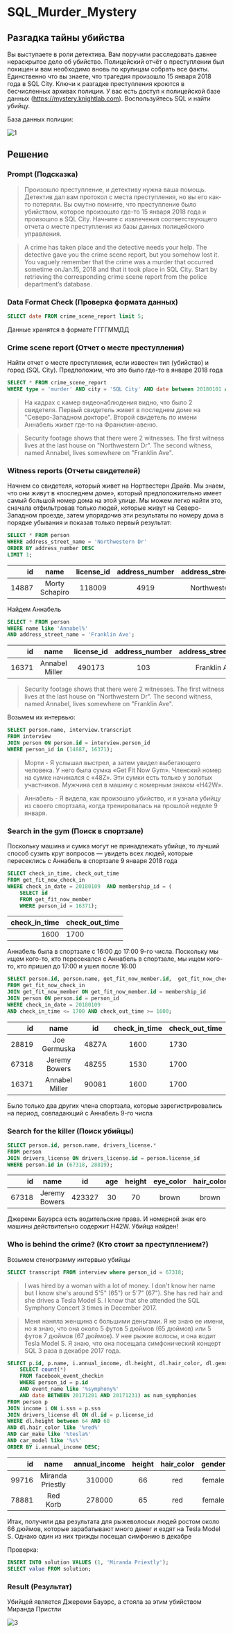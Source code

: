 # SQL_Murder_Mystery
##  Разгадка тайны убийства 

Вы выступаете в роли детектива. Вам поручили расследовать давнее нераскрытое дело об убийство. Полицейский отчёт о преступлении был похищен и вам необходимо вновь по крупицам собрать все факты. Единственно что вы знаете, что трагедия произошло 15 января 2018 года в SQL City. Ключи к разгадке преступления кроются в бесчисленных архивах полиции. У вас есть доступ к полицейской базе данных (https://mystery.knightlab.com). Воспользуйтесь SQL и найти убийцу. 

База данных полиции:

![1](https://github.com/Irina-Smol/SQL_Murder_Mystery/assets/112115002/87738d3b-252b-48c9-aa67-d352b8bbbbe1)

## Решение

### Prompt (Подсказка)

> Произошло преступление, и детективу нужна ваша помощь. Детектив дал вам протокол с места преступления, но вы его как-то потеряли. Вы смутно помните, что преступление было убийством, которое произошло где-то 15 января 2018 года и произошло в SQL City. Начните с извлечения соответствующего отчета о месте преступления из базы данных полицейского управления.

> A crime has taken place and the detective needs your help. The detective gave you the crime scene report, but you somehow lost it. You vaguely remember that the crime was a ​murder​ that occurred sometime on ​Jan.15, 2018​ and that it took place in ​SQL City​. Start by retrieving the corresponding crime scene report from the police department’s database.

### Data Format Check (Проверка формата данных)
```SQL  
SELECT date FROM crime_scene_report limit 5;
```  
Данные хранятся в формате ГГГГММДД

### Crime scene report (Отчет о месте преступления)

Найти отчет о месте преступления, если известен тип (убийство) и город (SQL City). Предположим, что это было где-то в январе 2018 года

```SQL
SELECT * FROM crime_scene_report   
WHERE type = 'murder' AND city = 'SQL City' AND date between 20180101 and 20180131;
```  
> На кадрах с камер видеонаблюдения видно, что было 2 свидетеля. Первый свидетель живет в последнем доме на "Северо-Западном докторе". Второй свидетель по имени Аннабель живет где-то на Франклин-авеню.

> Security footage shows that there were 2 witnesses. The first witness lives at the last house on "Northwestern Dr". The second witness, named Annabel, lives somewhere on "Franklin Ave".

### Witness reports (Отчеты свидетелей)

Начнем со свидетеля, который живет на Нортвестерн Драйв. Мы знаем, что они живут в «последнем доме», который предположительно имеет самый большой номер дома на этой улице. Мы можем легко найти это, сначала отфильтровав только людей, которые живут на Северо-Западном проезде, затем упорядочив эти результаты по номеру дома в порядке убывания и показав только первый результат:

```SQL 
SELECT * FROM person 
WHERE address_street_name = 'Northwestern Dr'   
ORDER BY address_number DESC   
LIMIT 1;
```  

|     id|          name | license_id|   address_number| address_street_name|          ssn| 
|------:|:-------------:|:---------:|:---------------:|:------------------:|:------------| 
|  14887| Morty Schapiro| 118009    |             4919|     Northwestern Dr|111564949    |


Найдем Аннабель

```SQL
SELECT * FROM person 
WHERE name like 'Annabel%'    
AND address_street_name = 'Franklin Ave';
```

 |     id|          name | license_id|   address_number| address_street_name|          ssn|  
 |------:|:-------------:|:---------:|:---------------:|:------------------:|:------------|  
 |  16371|Annabel Miller |	490173	 |  103	           |Franklin Ave	    |318771143    |


> Security footage shows that there were 2 witnesses. The first witness lives at the last house on "Northwestern Dr". The second witness, named Annabel, lives somewhere on "Franklin Ave".

Возьмем их интервью:
```SQL
SELECT person.name, interview.transcript 
FROM interview   
JOIN person ON person.id = interview.person_id    
WHERE person_id in (14887, 16371);
```


> Морти - Я услышал выстрел, а затем увидел выбегающего человека. У него была сумка «Get Fit Now Gym». Членский номер на сумке начинался с «48Z». Эти сумки есть только у золотых участников. Мужчина сел в машину с номерным знаком «H42W».

> Аннабель - Я видела, как произошло убийство, и я узналa убийцу из своего спортзала, когда тренировалacь на прошлой неделе 9 января.

### Search in the gym (Поиск в спортзале)

Поскольку машина и сумка могут не принадлежать убийце, то лучший способ сузить круг вопросов — увидеть всех людей, которые пересеклись с Аннабель в спортзале 9 января 2018 года

```SQL
SELECT check_in_time, check_out_time  
FROM get_fit_now_check_in   
WHERE check_in_date = 20180109  AND membership_id = (   
    SELECT id  
    FROM get_fit_now_member    
    WHERE person_id = 16371);
```
| check_in_time|check_out_time | 
|-------------:|:--------------|
|          1600|          1700 |

Аннабель была в спортзале с 16:00 до 17:00 9-го числа. Поскольку мы ищем кого-то, кто пересекался с Аннабель в спортзале, мы ищем кого-то, кто пришел до 17:00 и ушел после 16:00

```SQL
SELECT person.id, person.name, get_fit_now_member.id,  get_fit_now_check_in.check_in_time, get_fit_now_check_in.check_out_time  
FROM get_fit_now_check_in  
JOIN get_fit_now_member ON get_fit_now_member.id = membership_id   
JOIN person ON person.id = person_id    
WHERE check_in_date = 20180109    
AND check_in_time <= 1700 AND check_out_time >= 1600;
```
|     id|         name |    id|    check_in_time| check_out_time
|------:|:------------:|:----:|:---------------:|:--------------|
|  28819|  Joe Germuska| 48Z7A|             1600|           1730|
|  67318| Jeremy Bowers| 48Z55|             1530|           1700|
|  16371|Annabel Miller| 90081|             1600|           1700|

Было только два других члена спортзала, которые зарегистрировались на период, совпадающий с Аннабель 9-го числа

### Search for the killer (Поиск убийцы)

```SQL
SELECT person.id, person.name, drivers_license.*   
FROM person    
JOIN drivers_license ON drivers_license.id = person.license_id  
WHERE person.id in (67318, 28819);
```
 
|   id |	      name|	   id|	age| height	|  eye_color |	hair_color	| gender |	plate_number |	car_make  |	car_model  |
|-----:|:------------:|:----:|:---:|:------:|:----------:|:------------:|:------:|:-------------:|:----------:|:-----------|
|67318 |Jeremy Bowers |423327|	30 |    70	|    brown	 |    brown	    |   male |	      0H42W2 |	Chevrolet |	 Spark LS  |

Джереми Бауэрса есть водительские права. И номерной знак его машины действительно содержит H42W. Убийца найден!

### Who is behind the crime? (Кто стоит за преступлением?)

Возьмем стенограмму интервью убийцы

```SQL
SELECT transcript FROM interview where person_id = 67318;
```

> I was hired by a woman with a lot of money. I don't know her name but I know she's around 5'5" (65") or 5'7" (67"). She has red hair and she drives a Tesla Model S. I know that she attended the SQL Symphony Concert 3 times in December 2017.

> Меня наняла женщина с большими деньгами. Я не знаю ее имени, но я знаю, что она около 5 футов 5 дюймов (65 дюймов) или 5 футов 7 дюймов (67 дюймов). У нее рыжие волосы, и она водит Tesla Model S. Я знаю, что она посещала симфонический концерт SQL 3 раза в декабре 2017 года.

```SQL
SELECT p.id, p.name, i.annual_income, dl.height, dl.hair_color, dl.gender, dl.car_make, dl.car_model, (   
    SELECT count(*)   
    FROM facebook_event_checkin  
    WHERE person_id = p.id   
    AND event_name like '%symphony%'  
    AND date BETWEEN 20171201 AND 20171231) as num_symphonies   
FROM person p   
JOIN income i ON i.ssn = p.ssn   
JOIN drivers_license dl ON dl.id = p.license_id    
WHERE dl.height between 64 AND 68   
AND dl.hair_color like '%red%'    
AND car_make like '%tesla%'  
AND car_model like '%s%'    
ORDER BY i.annual_income DESC;
```

|   id |	         name|	annual_income| height| hair_color|  gender    |	car_make	| car_model |num_symphonies |	
|-----:|:---------------:|:-------------:|:-----:|:---------:|:----------:|:-----------:|:---------:|:-------------:|
|99716 |Miranda Priestly |         310000|	   66|     red 	 |    female  |    	Tesla   |  Model  S |	           3|	
|78881 |       Red Korb  |         278000|     65|     red   |    female  |     Tesla   |   Model S |              0|

Итак, получили два результата для рыжеволосых людей ростом около 66 дюймов, которые зарабатывают много денег и ездят на Tesla Model S. Однако один из них трижды посещал симфонию в декабре 

Проверка:

```SQL
INSERT INTO solution VALUES (1, 'Miranda Priestly');
SELECT value FROM solution;
```

### Result (Результат)

Убийцей является Джереми Бауэрс, а стояла за этим убийством Миранда Пристли

![3](https://github.com/Irina-Smol/SQL_Murder_Mystery/assets/112115002/3e36a1ca-943a-4872-b3de-23281b20293b)


